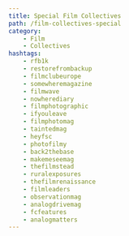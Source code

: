 ```yaml
---
title: Special Film Collectives 
path: /film-collectives-special
category: 
    - Film
    - Collectives
hashtags:
    - rfb1k    
    - restorefrombackup    
    - filmclubeurope
    - somewheremagazine
    - filmwave
    - nowherediary
    - filmphotographic
    - ifyouleave
    - filmphotomag
    - taintedmag
    - heyfsc
    - photofilmy
    - back2thebase  
    - makemeseemag
    - thefilmstead
    - ruralexposures
    - thefilmrenaissance
    - filmleaders
    - observationmag
    - analogdrivemag
    - fcfeatures
    - analogmatters
---
```

